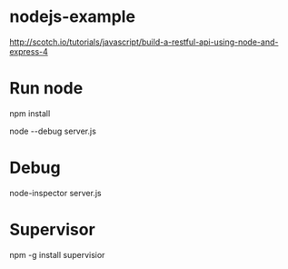 nodejs-example
==============
http://scotch.io/tutorials/javascript/build-a-restful-api-using-node-and-express-4

Run node
==============
npm install

node --debug server.js

Debug
==============
node-inspector server.js


Supervisor
==============
npm -g install supervisior
